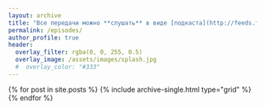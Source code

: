 ```yaml
---
layout: archive
title: "Все передачи можно **слушать** в виде [подкаста](http://feeds.feedburner.com/zapsm) ([iTunes](https://itunes.apple.com/ru/podcast/пространство-смыслов/id1247153559?mt=2)) и **смотреть** в [YouTube](https://youtube.com/c/UC-jewRxm5ohVFjbad2LlgBQ)."
permalink: /episodes/
author_profile: true
header:
  overlay_filter: rgba(0, 0, 255, 0.5)
  overlay_image: /assets/images/splash.jpg
  #  overlay_color: "#333"
---
```


<div class="grid__wrapper">
  {% for post in site.posts %}
    {% include archive-single.html type="grid" %}
  {% endfor %}
</div>
